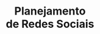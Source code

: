 ---
title: Planejamento <br> de Redes Sociais
description: As redes sociais se tornaram indispensáveis para o posicionamento das marcas no ambiente digital. Mas como se destacar em meio a um infinito de informações? Como criar uma conexão verdadeira com seu público-alvo? A partir de pesquisa de concorrência e análise do que já foi construído pela marca,iremos entender que tipo de conteúdo faz sentido e em quais redes ela de fato precisa estar, além de criar estratégias para atingir as metas traçadas.
brand1: /assets/img/jardins&coimoveis.jpg
brand2: /assets/img/drachrissobral.jpeg
brand3: /assets/img/jardins&coimoveis.jpg
brand4: /assets/img/drachrissobral.jpeg
layout: default
---